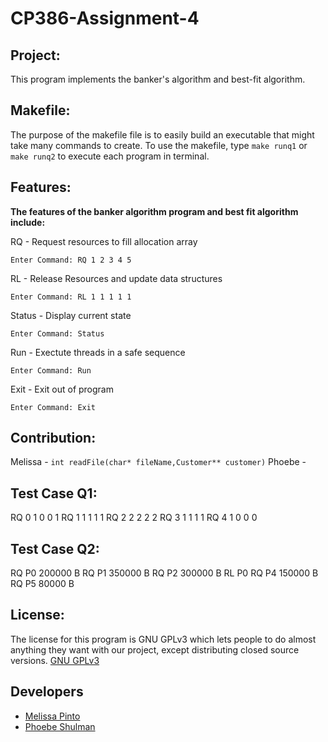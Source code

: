 # CP386-Assignment-4

## Project:
This program implements the banker's algorithm and best-fit algorithm. 

## Makefile:
The purpose of the makefile file is to easily build an executable that might take many commands to create. To use the makefile, type `make runq1` or `make runq2` to execute each program in terminal.

## Features:
**The features of the banker algorithm program and best fit algorithm include:**

RQ - Request resources to fill allocation array
```
Enter Command: RQ 1 2 3 4 5
```
RL - Release Resources and update data structures
```
Enter Command: RL 1 1 1 1 1
```
Status - Display current state
```
Enter Command: Status
```
Run - Exectute threads in a safe sequence
```
Enter Command: Run
```
Exit - Exit out of program
```
Enter Command: Exit
```

## Contribution:
Melissa - 
`int readFile(char* fileName,Customer** customer)`
Phoebe - 

## Test Case Q1:
RQ 0 1 0 0 1
RQ 1 1 1 1 1
RQ 2 2 2 2 2
RQ 3 1 1 1 1
RQ 4 1 0 0 0

## Test Case Q2:
RQ P0 200000 B
RQ P1 350000 B
RQ P2 300000 B
RL P0
RQ P4 150000 B
RQ P5 80000 B

## License:
The license for this program is GNU GPLv3 which lets people to do almost anything they want with our project, except distributing closed source versions. [GNU GPLv3](https://choosealicense.com/licenses/gpl-3.0)

## Developers
- [Melissa Pinto](https://github.com/meli1022)
- [Phoebe Shulman](https://github.com/Phoebe-S-9)



